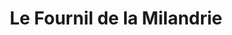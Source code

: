 ---
title: "Le Fournil de la Milandrie"
url: /val-derdre-auxence/le-fournil-de-la-milandrie/
shop: boulangerie
---